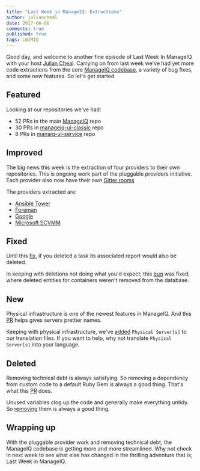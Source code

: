 ```yaml
---
title: "Last Week in ManageIQ: Extractions"
author: juliancheal
date: 2017-06-06
comments: true
published: true
tags: LWIMIQ
---
```


Good day, and welcome to another fine episode of Last Week In ManageIQ with your host [Julian Cheal](https://github.com/juliancheal). Carrying on from last week we've had yet more code extractions from the core [ManageIQ codebase](https://github.com/ManageIQ/manageiq), a variety of bug fixes, and some new features. So let's get started.

## Featured

Looking at our repositories we've had:

* 52 PRs in the main [ManageIQ](https://github.com/ManageIQ/manageiq) repo
* 30 PRs in [manageiq-ui-classic](https://github.com/ManageIQ/manageiq-ui-classic) repo
* 8 PRs in [manaiq-ui-service](https://github.com/ManageIQ/manageiq-ui-service) repo

<important news>

## Improved

The big news this week is the extraction of four providers to their own repositories. This is ongoing work part of the pluggable providers initiative. Each provider also now have their own [Gitter rooms](https://gitter.im/ManageIQ/)

The providers extracted are:

* [Ansible Tower](https://github.com/ManageIQ/manageiq-providers-ansible_tower)
* [Foreman](https://github.com/ManageIQ/manageiq-providers-foreman)
* [Google](https://github.com/ManageIQ/manageiq-providers-google)
* [Microsoft SCVMM](https://github.com/ManageIQ/manageiq-providers-scvmm)

## Fixed

Until this [fix](https://github.com/ManageIQ/manageiq/pull/15134), if you deleted a task its associated report would also be deleted.

In keeping with deletions not doing what you'd expect;  this [bug](https://github.com/ManageIQ/manageiq/pull/14359) was fixed, where deleted entities for containers weren't removed from the database.

## New

Physical infrastructure is one of the newest features in ManageIQ. And this [PR](https://github.com/ManageIQ/manageiq/pull/15283) helps gives servers prettier names.

Keeping with physical infrastructure, we've [added](https://github.com/ManageIQ/manageiq/pull/15275) `Physical Server[s]` to our translation files. If you want to help, why not translate `Physical Server[s]` into your language.

## Deleted

Removing technical debt is always satisfying. So removing a dependency from custom code to a default Ruby Gem is always a good thing. That's what this [PR](https://github.com/ManageIQ/manageiq/pull/15294) does.

Unused variables clog up the code and generally make everything untidy. So [removing](https://github.com/ManageIQ/manageiq/pull/15226) them is always a good thing.

## Wrapping up

With the pluggable provider work and removing technical debt, the ManageIQ codebase is getting more and more streamlined. Why not check in next week to see what else has changed in the thrilling adventure that is; Last Week in ManageIQ.

[manageiq PRs merged]: https://github.com/ManageIQ/manageiq/pulls?page=1&q=is%3Apr+is%3Amerged+base%3Amaster+merged%3A%222017-05-29+..+2017-06-04%22+sort%3Acreated-desc&utf8=%E2%9C%93
[manageiq-ui-classic PRs merged]: https://github.com/ManageIQ/manageiq-ui-classic/pulls?page=1&q=is%3Apr+is%3Amerged+base%3Amaster+merged%3A%222017-05-29+..+2017-06-04%22+sort%3Acreated-desc&utf8=%E2%9C%93
[manageiq-ui-service PRs merged]: https://github.com/ManageIQ/manageiq-ui-service/pulls?page=1&q=is%3Apr+is%3Amerged+base%3Amaster+merged%3A%222017-05-29+..+2017-06-04%22+sort%3Acreated-desc&utf8=%E2%9C%93
[manageiq-providers-amazon PRs merged]: https://github.com/ManageIQ/manageiq-providers-amazon/pulls?page=1&q=is%3Apr+is%3Amerged+base%3Amaster+merged%3A%222017-05-29+..+2017-06-04%22+sort%3Acreated-desc&utf8=%E2%9C%93
[manageiq-providers-azure PRs merged]: https://github.com/ManageIQ/manageiq-providers-azure/pulls?page=1&q=is%3Apr+is%3Amerged+base%3Amaster+merged%3A%222017-05-29+..+2017-06-04%22+sort%3Acreated-desc&utf8=%E2%9C%93
[manageiq-providers-vmware PRs merged]: https://github.com/ManageIQ/manageiq-providers-vmware/pulls?page=1&q=is%3Apr+is%3Amerged+base%3Amaster+merged%3A%222017-05-29+..+2017-06-04%22+sort%3Acreated-desc&utf8=%E2%9C%93
